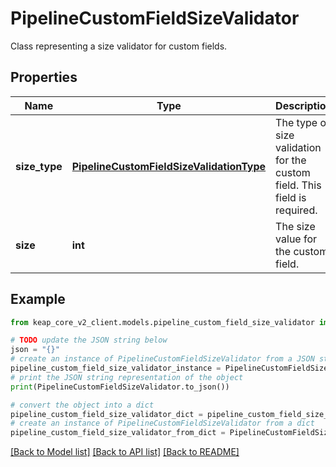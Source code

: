 # PipelineCustomFieldSizeValidator

Class representing a size validator for custom fields.

## Properties

Name | Type | Description | Notes
------------ | ------------- | ------------- | -------------
**size_type** | [**PipelineCustomFieldSizeValidationType**](PipelineCustomFieldSizeValidationType.md) | The type of size validation for the custom field. This field is required. | 
**size** | **int** | The size value for the custom field. | 

## Example

```python
from keap_core_v2_client.models.pipeline_custom_field_size_validator import PipelineCustomFieldSizeValidator

# TODO update the JSON string below
json = "{}"
# create an instance of PipelineCustomFieldSizeValidator from a JSON string
pipeline_custom_field_size_validator_instance = PipelineCustomFieldSizeValidator.from_json(json)
# print the JSON string representation of the object
print(PipelineCustomFieldSizeValidator.to_json())

# convert the object into a dict
pipeline_custom_field_size_validator_dict = pipeline_custom_field_size_validator_instance.to_dict()
# create an instance of PipelineCustomFieldSizeValidator from a dict
pipeline_custom_field_size_validator_from_dict = PipelineCustomFieldSizeValidator.from_dict(pipeline_custom_field_size_validator_dict)
```
[[Back to Model list]](../README.md#documentation-for-models) [[Back to API list]](../README.md#documentation-for-api-endpoints) [[Back to README]](../README.md)


